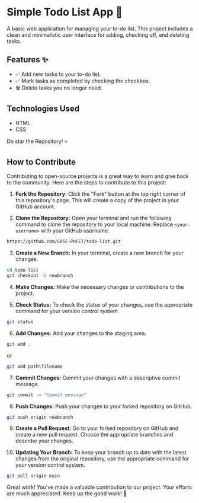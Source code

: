 # Simple Todo List App 📝

A basic web application for managing your to-do list. This project includes a clean and minimalistic user interface for adding, checking off, and deleting tasks.

## Features ✨

- ✅ Add new tasks to your to-do list.
- ✅ Mark tasks as completed by checking the checkbox.
- 🗑️ Delete tasks you no longer need.

## Technologies Used

- HTML
- CSS

Do star the Repository! ⭐

## How to Contribute

Contributing to open-source projects is a great way to learn and give back to the community. Here are the steps to contribute to this project:

1. **Fork the Repository:** Click the "Fork" button at the top right corner of this repository's page. This will create a copy of the project in your GitHub account.

2. **Clone the Repository:** Open your terminal and run the following command to clone the repository to your local machine. Replace `<your-username>` with your GitHub username.

```bash
https://github.com/GDSC-PHCET/todo-list.git 
```

3. **Create a New Branch:** In your terminal, create a new branch for your changes.

```bash
cd todo-list
git checkout -b newbranch
```
4. **Make Changes:** Make the necessary changes or contributions to the project.

5. **Check Status:** To check the status of your changes, use the appropriate command for your version control system.
```bash
git status
```
6. **Add Changes:** Add your changes to the staging area.
```bash
git add .
```
or
```bash
git add path\filename
```
7. **Commit Changes:** Commit your changes with a descriptive commit message.
```bash
git commit -m "Commit message"
```
8. **Push Changes:** Push your changes to your forked repository on GitHub.
```bash
git push origin newbranch
```
9. **Create a Pull Request:** Go to your forked repository on GitHub and create a new pull request. Choose the appropriate branches and describe your changes.

10. **Updating Your Branch:** To keep your branch up to date with the latest changes from the original repository, use the appropriate command for your version control system.
```bash
git pull origin main
```


Great work! You've made a valuable contribution to our project. Your efforts are much appreciated. Keep up the good work! 🙌

